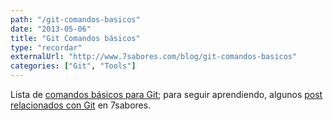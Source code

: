 ```yaml
---
path: "/git-comandos-basicos"
date: "2013-05-06"
title: "Git Comandos básicos"
type: "recordar"
externalUrl: "http://www.7sabores.com/blog/git-comandos-basicos"
categories: ["Git", "Tools"]
---
```


Lista de [comandos básicos para Git](http://www.7sabores.com/blog/git-comandos-basicos); para seguir aprendiendo, algunos [post relacionados con Git](http://www.7sabores.com/tema/git) en 7sabores.
